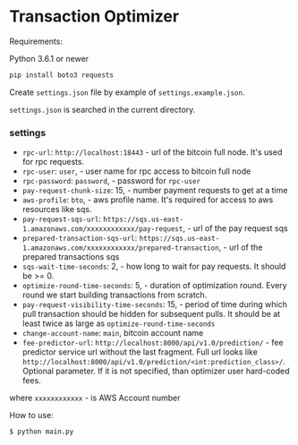 # Transaction Optimizer

Requirements:

Python 3.6.1 or newer

```sh
pip install boto3 requests
```

Create `settings.json` file by example of `settings.example.json`.

`settings.json` is searched in the current directory.

### settings

*  `rpc-url`: `http://localhost:18443` - url of the bitcoin full node. It's used for rpc requests.
*  `rpc-user`: `user`, - user name for rpc access to bitcoin full node
*  `rpc-password`: `password`, - password for `rpc-user`
*  `pay-request-chunk-size`: 15, - number payment requests to get at a time
*  `aws-profile`: `bto`, - aws profile name. It's required for access to aws resources like sqs.
*  `pay-request-sqs-url`: `https://sqs.us-east-1.amazonaws.com/xxxxxxxxxxxx/pay-request`, - url of the pay request sqs
*  `prepared-transaction-sqs-url`: `https://sqs.us-east-1.amazonaws.com/xxxxxxxxxxxx/prepared-transaction`, - url of the prepared transactions sqs
*  `sqs-wait-time-seconds`: 2, - how long to wait for pay requests. It should be >= 0.
*  `optimize-round-time-seconds`: 5, - duration of optimization round. Every round we start building transactions from scratch.
*  `pay-request-visibility-time-seconds`: 15, - period of time during which pull transaction should be hidden for subsequent pulls. It should be at least twice as large as `optimize-round-time-seconds`
*  `change-account-name`: `main`, bitcoin account name
*  `fee-predictor-url`: `http://localhost:8000/api/v1.0/prediction/` - fee predictor service url without the last fragment. Full url looks like `http://localhost:8000/api/v1.0/prediction/<int:prediction_class>/`. Optional parameter. If it is not specified, than optimizer user hard-coded fees.

where `xxxxxxxxxxxx` - is AWS Account number

How to use:

```sh
$ python main.py
```
